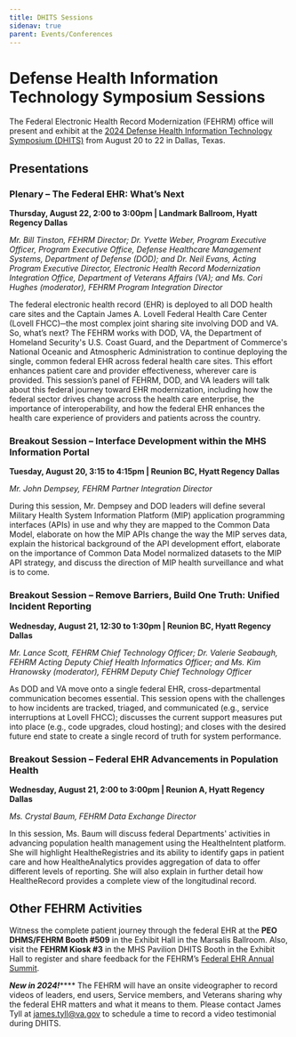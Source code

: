 ```yaml
---
title: DHITS Sessions
sidenav: true
parent: Events/Conferences
---
```

# Defense Health Information Technology Symposium Sessions

The Federal Electronic Health Record Modernization (FEHRM) office will present and exhibit at the [2024 Defense Health Information Technology Symposium (DHITS)](https://www.dhadhits.com/event/37324254-fd27-44d2-a2f2-eac3bc6304e6/summary) from August 20 to 22 in Dallas, Texas. 

## Presentations

### Plenary – The Federal EHR: What’s Next

**Thursday, August 22, 2:00 to 3:00pm | Landmark Ballroom, Hyatt
Regency Dallas**

_Mr. Bill Tinston, FEHRM Director; Dr. Yvette Weber, Program Executive Officer, Program Executive Office, Defense Healthcare Management Systems, Department of Defense (DOD); and Dr. Neil Evans, Acting Program Executive Director, Electronic Health Record Modernization Integration Office, Department of Veterans Affairs (VA); and Ms. Cori Hughes (moderator), FEHRM Program Integration Director_

The federal electronic health record (EHR) is deployed to all DOD health
care sites and the Captain James A. Lovell Federal Health Care Center (Lovell
FHCC)─the most complex joint sharing site involving DOD and VA. So, what’s
next? The FEHRM works with DOD, VA, the Department of Homeland Security's U.S. Coast Guard, and the Department of Commerce's National Oceanic and Atmospheric Administration to continue deploying the single, common federal EHR across federal health care sites. This effort enhances patient care and provider effectiveness, wherever care is provided. This session’s panel of FEHRM, DOD, and VA leaders will talk about this federal journey toward EHR modernization, including how the federal sector drives change across the health care enterprise, the importance of interoperability, and how the federal EHR
enhances the health care experience of providers and patients across the
country.

### Breakout Session – Interface Development within the MHS Information Portal

**Tuesday, August 20, 3:15 to 4:15pm | Reunion BC, Hyatt Regency
Dallas**

_Mr. John Dempsey, FEHRM Partner Integration Director_

During this session, Mr. Dempsey and DOD leaders will define several Military Health System Information Platform (MIP) application programming interfaces (APIs) in use and why they are mapped to the Common Data Model, elaborate on how the MIP APIs change the way the MIP serves data, explain the historical background of the API development effort, elaborate on the importance of Common Data Model normalized datasets to the MIP API strategy, and discuss the direction of MIP health surveillance and what is to come.

### Breakout Session – Remove Barriers, Build One Truth: Unified Incident Reporting

**Wednesday, August 21, 12:30 to 1:30pm | Reunion BC, Hyatt Regency
Dallas**

_Mr. Lance Scott, FEHRM Chief Technology Officer; Dr. Valerie Seabaugh, FEHRM Acting Deputy Chief Health Informatics Officer; and Ms. Kim Hranowsky (moderator), FEHRM Deputy Chief Technology Officer_

As DOD and VA move onto a single federal EHR, cross-departmental communication becomes essential. This session opens with the challenges to how incidents are tracked, triaged, and communicated (e.g., service interruptions at Lovell FHCC); discusses the current support measures put into place (e.g., code upgrades, cloud hosting); and closes with the desired future end state to create a single record of truth for system performance.

### Breakout Session – Federal EHR Advancements in Population Health

**Wednesday, August 21, 2:00 to 3:00pm | Reunion A, Hyatt Regency
Dallas**

_Ms. Crystal Baum, FEHRM Data Exchange Director_ 

In this session, Ms. Baum will discuss federal Departments' activities in advancing population health management using the HealtheIntent platform. She will highlight HealtheRegistries and its ability to identify gaps in patient care and how HealtheAnalytics provides aggregation of data to offer different levels of reporting. She will also explain in further detail how HealtheRecord provides a complete view of the longitudinal record.

## Other FEHRM Activities

Witness the complete patient journey through the federal EHR at the **PEO DHMS/FEHRM Booth #509** in the Exhibit Hall in the Marsalis Ballroom. Also, visit the **FEHRM Kiosk #3** in the MHS Pavilion DHITS Booth in the Exhibit Hall to register and share feedback for the FEHRM’s [Federal EHR Annual Summit](https://www.fehrm.gov/federal-ehr-annual-summit/).

***New in 2024!******* The FEHRM will have an onsite videographer to record videos of leaders, end users, Service members, and Veterans sharing why the federal EHR matters and what it means to them. Please contact James Tyll at [james.tyll@va.gov](mailto:james.tyll@va.gov) to schedule a time to record a video testimonial during DHITS.




